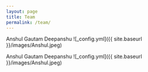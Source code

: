 ```yaml
---
layout: page
title: Team
permalink: /team/
---
```


Anshul Gautam Deepanshu
![_config.yml]({{ site.baseurl }}/images/Anshul.jpeg)

Anshul Gautam Deepanshu
![_config.yml]({{ site.baseurl }}/images/Anshul.jpeg)